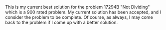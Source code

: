 This is my current best solution for the problem 17294B "Not Dividing" which is a 900 rated problem. My current solution has been accepted, and I consider the problem to be complete. Of course, as always, I may come back to the problem if I come up with a better solution.